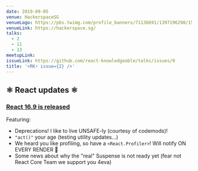 ```yaml
---
date: 2019-09-05
venue: HackerspaceSG
venueLogo: https://pbs.twimg.com/profile_banners/71136691/1397196298/1500x500
venueLink: https://hackerspace.sg/
talks:
  - 2
  - 11
  - 13
meetupLink: 
issueLink: https://github.com/react-knowledgeable/talks/issues/9
title: '<RK⚡️ issue={2} />'
---
```


## ⚛️ React updates ⚛️

### [React 16.9 is released](https://reactjs.org/blog/2019/08/08/react-v16.9.0.html)

Featuring:

- Deprecations! I like to live UNSAFE-ly (courtesy of codemods)!
- `"act()"` your age (testing utility updates...)
- We heard you like profiling, so have a `<React.Profiler>`! Will notify ON EVERY RENDER 🤪
- Some news about why the "real" Suspense is not ready yet (fear not React Core Team we support you 4eva)
